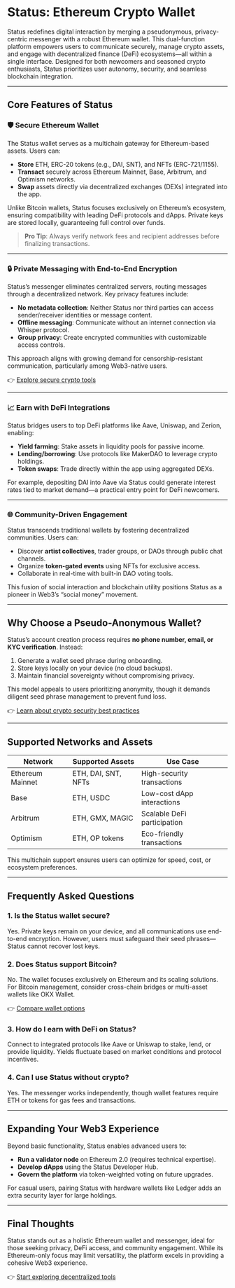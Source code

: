 # Status: Ethereum Crypto Wallet  

Status redefines digital interaction by merging a pseudonymous, privacy-centric messenger with a robust Ethereum wallet. This dual-function platform empowers users to communicate securely, manage crypto assets, and engage with decentralized finance (DeFi) ecosystems—all within a single interface. Designed for both newcomers and seasoned crypto enthusiasts, Status prioritizes user autonomy, security, and seamless blockchain integration.  

---

## Core Features of Status  

### 🛡️ Secure Ethereum Wallet  
The Status wallet serves as a multichain gateway for Ethereum-based assets. Users can:  
- **Store** ETH, ERC-20 tokens (e.g., DAI, SNT), and NFTs (ERC-721/1155).  
- **Transact** securely across Ethereum Mainnet, Base, Arbitrum, and Optimism networks.  
- **Swap** assets directly via decentralized exchanges (DEXs) integrated into the app.  

Unlike Bitcoin wallets, Status focuses exclusively on Ethereum’s ecosystem, ensuring compatibility with leading DeFi protocols and dApps. Private keys are stored locally, guaranteeing full control over funds.  

> **Pro Tip**: Always verify network fees and recipient addresses before finalizing transactions.  

---

### 🔒 Private Messaging with End-to-End Encryption  
Status’s messenger eliminates centralized servers, routing messages through a decentralized network. Key privacy features include:  
- **No metadata collection**: Neither Status nor third parties can access sender/receiver identities or message content.  
- **Offline messaging**: Communicate without an internet connection via Whisper protocol.  
- **Group privacy**: Create encrypted communities with customizable access controls.  

This approach aligns with growing demand for censorship-resistant communication, particularly among Web3-native users.  

👉 [Explore secure crypto tools](https://bit.ly/okx-bonus)  

---

### 📈 Earn with DeFi Integrations  
Status bridges users to top DeFi platforms like Aave, Uniswap, and Zerion, enabling:  
- **Yield farming**: Stake assets in liquidity pools for passive income.  
- **Lending/borrowing**: Use protocols like MakerDAO to leverage crypto holdings.  
- **Token swaps**: Trade directly within the app using aggregated DEXs.  

For example, depositing DAI into Aave via Status could generate interest rates tied to market demand—a practical entry point for DeFi newcomers.  

---

### 🌐 Community-Driven Engagement  
Status transcends traditional wallets by fostering decentralized communities. Users can:  
- Discover **artist collectives**, trader groups, or DAOs through public chat channels.  
- Organize **token-gated events** using NFTs for exclusive access.  
- Collaborate in real-time with built-in DAO voting tools.  

This fusion of social interaction and blockchain utility positions Status as a pioneer in Web3’s “social money” movement.  

---

## Why Choose a Pseudo-Anonymous Wallet?  

Status’s account creation process requires **no phone number, email, or KYC verification**. Instead:  
1. Generate a wallet seed phrase during onboarding.  
2. Store keys locally on your device (no cloud backups).  
3. Maintain financial sovereignty without compromising privacy.  

This model appeals to users prioritizing anonymity, though it demands diligent seed phrase management to prevent fund loss.  

👉 [Learn about crypto security best practices](https://bit.ly/okx-bonus)  

---

## Supported Networks and Assets  

| **Network**       | **Supported Assets**                | **Use Case**                     |  
|--------------------|--------------------------------------|----------------------------------|  
| Ethereum Mainnet  | ETH, DAI, SNT, NFTs                  | High-security transactions       |  
| Base              | ETH, USDC                            | Low-cost dApp interactions       |  
| Arbitrum          | ETH, GMX, MAGIC                      | Scalable DeFi participation      |  
| Optimism          | ETH, OP tokens                       | Eco-friendly transactions        |  

This multichain support ensures users can optimize for speed, cost, or ecosystem preferences.  

---

## Frequently Asked Questions  

### 1. **Is the Status wallet secure?**  
Yes. Private keys remain on your device, and all communications use end-to-end encryption. However, users must safeguard their seed phrases—Status cannot recover lost keys.  

### 2. **Does Status support Bitcoin?**  
No. The wallet focuses exclusively on Ethereum and its scaling solutions. For Bitcoin management, consider cross-chain bridges or multi-asset wallets like OKX Wallet.  

👉 [Compare wallet options](https://bit.ly/okx-bonus)  

### 3. **How do I earn with DeFi on Status?**  
Connect to integrated protocols like Aave or Uniswap to stake, lend, or provide liquidity. Yields fluctuate based on market conditions and protocol incentives.  

### 4. **Can I use Status without crypto?**  
Yes. The messenger works independently, though wallet features require ETH or tokens for gas fees and transactions.  

---

## Expanding Your Web3 Experience  

Beyond basic functionality, Status enables advanced users to:  
- **Run a validator node** on Ethereum 2.0 (requires technical expertise).  
- **Develop dApps** using the Status Developer Hub.  
- **Govern the platform** via token-weighted voting on future upgrades.  

For casual users, pairing Status with hardware wallets like Ledger adds an extra security layer for large holdings.  

---

## Final Thoughts  

Status stands out as a holistic Ethereum wallet and messenger, ideal for those seeking privacy, DeFi access, and community engagement. While its Ethereum-only focus may limit versatility, the platform excels in providing a cohesive Web3 experience.  

👉 [Start exploring decentralized tools](https://bit.ly/okx-bonus)  
